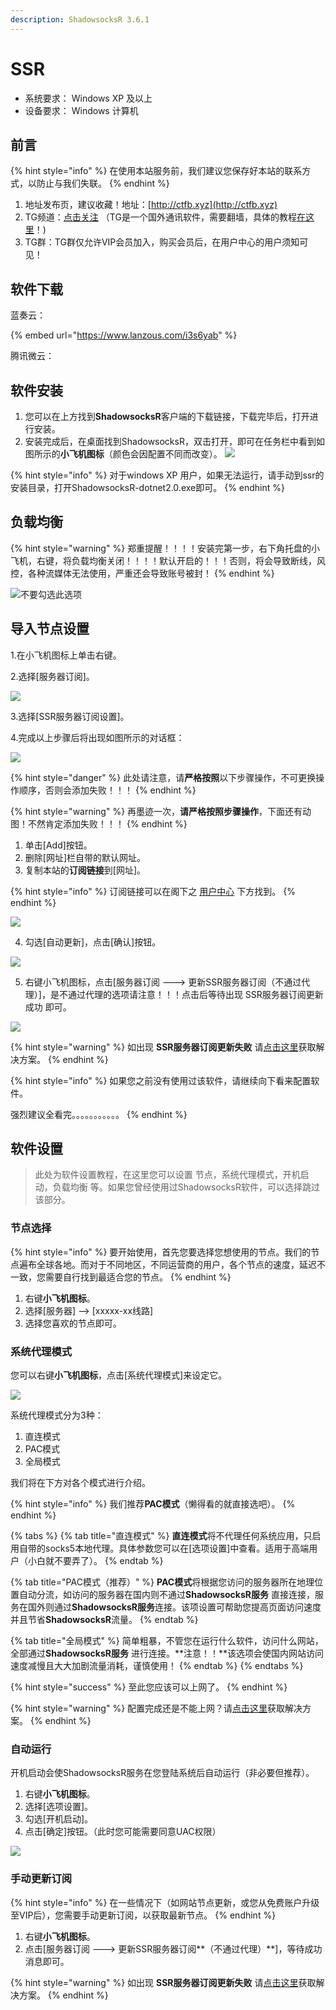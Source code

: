 ```yaml
---
description: ShadowsocksR 3.6.1
---
```


# SSR

* 系统要求： Windows XP 及以上
* 设备要求： Windows 计算机

## 前言

{% hint style="info" %}
在使用本站服务前，我们建议您保存好本站的联系方式，以防止与我们失联。
{% endhint %}

1. 地址发布页，建议收藏！地址：[http://ctfb.xyz](http://ctfb.xyz)
2. TG频道：[点击关注](https://t.me/cctcloud) （TG是一个国外通讯软件，需要翻墙，具体的教程[在这里](../../advanced/telegram.md)！\)
3. TG群：TG群仅允许VIP会员加入，购买会员后，在用户中心的用户须知可见！

## 软件下载

蓝奏云：

{% embed url="https://www.lanzous.com/i3s6yab" %}

腾讯微云：

## 软件安装

1. 您可以在上方找到**ShadowsocksR**客户端的下载链接，下载完毕后，打开进行安装。
2. 安装完成后，在桌面找到ShadowsocksR，双击打开，即可在任务栏中看到如图所示的**小飞机图标**（颜色会因配置不同而改变）。 ![](../../.gitbook/assets/ssrwin-logo.png)



{% hint style="info" %}
对于windows XP 用户，如果无法运行，请手动到ssr的安装目录，打开ShadowsocksR-dotnet2.0.exe即可。
{% endhint %}

## 负载均衡

{% hint style="warning" %}
郑重提醒！！！！安装完第一步，右下角托盘的小飞机，右键，将负载均衡关闭！！！！默认开启的！！！否则，将会导致断线，风控，各种流媒体无法使用，严重还会导致账号被封！
{% endhint %}

![&#x4E0D;&#x8981;&#x52FE;&#x9009;&#x6B64;&#x9009;&#x9879;](../../.gitbook/assets/win-5.png)

## 导入节点设置

1.在小飞机图标上单击右键。

2.选择\[服务器订阅\]。

![](../../.gitbook/assets/win-1.png)

3.选择\[SSR服务器订阅设置\]。

4.完成以上步骤后将出现如图所示的对话框：

![](../../.gitbook/assets/win-2.png)

{% hint style="danger" %}
此处请注意，请**严格按照**以下步骤操作，不可更换操作顺序，否则会添加失败！！！
{% endhint %}

{% hint style="warning" %}
再墨迹一次，**请严格按照步骤操作**，下面还有动图！不然肯定添加失败！！！
{% endhint %}

1. 单击\[Add\]按钮。
2. 删除\[网址\]栏自带的默认网址。
3. 复制本站的**订阅链接**到\[网址\]。

{% hint style="info" %}
订阅链接可以在阁下之 [用户中心](https://www.tzct.xyz/user) 下方找到。
{% endhint %}

![](../../.gitbook/assets/user_center_2.png)

4. 勾选\[自动更新\]，点击\[确认\]按钮。

![](../../.gitbook/assets/dingyue.gif)

5. 右键小飞机图标，点击\[服务器订阅 ---&gt; 更新SSR服务器订阅（不通过代理）\]，是不通过代理的选项请注意！！！点击后等待出现 SSR服务器订阅更新成功 即可。

![](../../.gitbook/assets/dingyue.png)

{% hint style="warning" %}
如出现 **SSR服务器订阅更新失败** 请[点击这里](https://doc.tzct.xyz/faq#windows)获取解决方案。
{% endhint %}

{% hint style="info" %}
如果您之前没有使用过该软件，请继续向下看来配置软件。

强烈建议全看完。。。。。。。。。。。
{% endhint %}

## 软件设置

> 此处为软件设置教程，在这里您可以设置 节点，系统代理模式，开机启动，负载均衡 等。如果您曾经使用过ShadowsocksR软件，可以选择跳过该部分。

### 节点选择

{% hint style="info" %}
要开始使用，首先您要选择您想使用的节点。我们的节点遍布全球各地。而对于不同地区，不同运营商的用户，各个节点的速度，延迟不一致，您需要自行找到最适合您的节点。
{% endhint %}

1. 右键**小飞机图标**。
2. 选择\[服务器\] --&gt; \[xxxxx-xx线路\]
3. 选择您喜欢的节点即可。

### 系统代理模式

您可以右键**小飞机图标**，点击\[系统代理模式\]来设定它。

![](../../.gitbook/assets/win-4.png)

系统代理模式分为3种：

1. 直连模式
2. PAC模式
3. 全局模式

我们将在下方对各个模式进行介绍。

{% hint style="info" %}
我们推荐**PAC模式**（懒得看的就直接选吧）。
{% endhint %}

{% tabs %}
{% tab title="直连模式" %}
**直连模式**将不代理任何系统应用，只启用自带的socks5本地代理。具体参数您可以在\[选项设置\]中查看。适用于高端用户（小白就不要弄了）。
{% endtab %}

{% tab title="PAC模式（推荐）" %}
**PAC模式**将根据您访问的服务器所在地理位置自动分流，如访问的服务器在国内则不通过**ShadowsocksR服务** 直接连接，服务在国外则通过**ShadowsocksR服务**连接。该项设置可帮助您提高页面访问速度并且节省**ShadowsocksR**流量。
{% endtab %}

{% tab title="全局模式" %}
简单粗暴，不管您在运行什么软件，访问什么网站，全部通过**ShadowsocksR服务** 进行连接。**注意！！**该选项会使国内网站访问速度减慢且大大加剧流量消耗，谨慎使用！
{% endtab %}
{% endtabs %}

{% hint style="success" %}
至此您应该可以上网了。
{% endhint %}

{% hint style="warning" %}
配置完成还是不能上网？请[点击这里](https://doc.tzct.xyz/faq#windows)获取解决方案。
{% endhint %}

### 自动运行

开机启动会使ShadowsocksR服务在您登陆系统后自动运行（非必要但推荐）。

1. 右键**小飞机图标**。
2. 选择\[选项设置\]。
3. 勾选\[开机启动\]。
4. 点击\[确定\]按钮。（此时您可能需要同意UAC权限）

![](../../.gitbook/assets/win-3.png)

### 手动更新订阅

{% hint style="info" %}
在一些情况下（如网站节点更新，或您从免费账户升级至VIP后），您需要手动更新订阅，以获取最新节点。
{% endhint %}

1. 右键**小飞机图标**。
2. 点击\[服务器订阅 ---&gt;  更新SSR服务器订阅**（不通过代理）**\]，等待成功消息即可。

{% hint style="warning" %}
如出现 **SSR服务器订阅更新失败** 请[点击这里](https://doc.tzct.xyz/faq#windows)获取解决方案。
{% endhint %}


